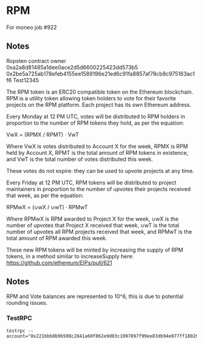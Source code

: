 # RPM

For moneo job #922

## Notes
Ropsten contract owner 0xa2a8d81485a1dee0ace2d5d6600225423dd573b5 0x2be5a725ab178efeb4155ee1589196e21ed6c91fa8857af78cb8c975163ac1f6 Test12345

The RPM token is an ERC20 compatible token on the Ethereum blockchain.  RPM is a utility token allowing token holders to vote for their favorite projects on the RPM platform. Each project has its own Ethereum address.

Every Monday at 12 PM UTC, votes will be distributed to RPM holders in proportion to the number of RPM tokens they hold, as per the equation:

VwX = (RPMX / RPMT) · VwT

Where VwX is votes distributed to Account X for the week, RPMX is RPM held by Account X, RPMT is the total amount of RPM tokens in existence, and VwT is the total number of votes distributed this week.

These votes do not expire: they can be used to upvote projects at any time.

Every Friday at 12 PM UTC, RPM tokens will be distributed to project maintainers in proportion to the number of upvotes their projects received that week, as per the equation:

RPMwX = (∪wX / ∪wT) · RPMwT

Where RPMwX is RPM awarded to Project X for the week, ∪wX is the number of upvotes that Project X received that week, ∪wT is the total number of upvotes all RPM projects received that week, and RPMwT is the total amount of RPM awarded this week.

These new RPM tokens will be minted by increasing the supply of RPM tokens, in a method similar to increaseSupply here: https://github.com/ethereum/EIPs/pull/621

## Notes

RPM and Vote balances are represented to 10^6, this is due to potential rounding issues.

### TestRPC
```
testrpc --account="0x221bbb8b9b508c2841a60f862e9d03c1997097f99ee83db94e077ff180265247,500000000000000000000000"
```
